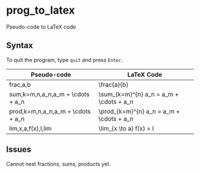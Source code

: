 # prog_to_latex
Pseudo-code to LaTeX code

## Syntax 
To quit the program, type `quit` and press `Enter`.  

|Pseudo-code|LaTeX Code|
|-|-|
|frac,a,b|\frac{a}{b}|
|sum,k=m,n,a_n,a_m + \cdots + a_n|\sum_{k=m}^{n} a_n = a_m + \cdots + a_n|
|prod,k=m,n,a_n,a_m + \cdots + a_n|\prod_{k=m}^{n} a_n = a_m + \cdots + a_n|
|lim,x,a,f(x),l,lim|\lim_{x \to a} f(x) = l 

## Issues
Cannot nest fractions, sums, products yet.